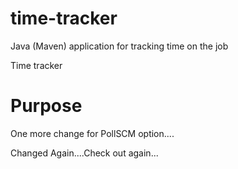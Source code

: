 # time-tracker
Java (Maven) application for tracking time on the job

Time tracker

# Purpose
One more change for PollSCM option....

Changed Again....Check out again...

